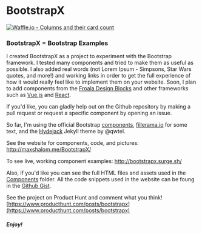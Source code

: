 # BootstrapX

[![Waffle.io - Columns and their card count](https://badge.waffle.io/MaxShalom/BootstrapX.svg?columns=all)](https://waffle.io/MaxShalom/BootstrapX) 

### BootstrapX = Bootstrap Examples

I created BootstrapX as a project to experiment with the Bootstrap framework. I tested many components and tried to make them as useful as possible. I also added real words (not Lorem Ipsum - Simpsons, Star Wars quotes, and more!) and working links in order to get the full experience of how it would really feel like to implement them on your website. Soon, I plan to add components from the [Froala Design Blocks](https://www.froala.com/design-blocks) and other frameworks such as [Vue.js](https://vuejs.org/) and [React](https://reactjs.org/). 

If you'd like, you can gladly help out on the Github repository by making a pull request or request a specific component by opening an issue. 

So far,
I'm using the official Bootstrap [components](https://getbootstrap.com/docs/4.0/components/alerts/),
[fillerama.io](http://fillerama.io/) for some text,
and the [Hydejack](https://github.com/qwtel/hydejack) Jekyll theme by @qwtel.

See the website for components, code, and pictures: http://maxshalom.me/BootstrapX/

To see live, working component examples: http://bootstrapx.surge.sh/

Also, if you'd like you can see the full HTML files and assets used in the [Components](https://github.com/MaxShalom/BootstrapX/tree/master/Components)
folder. All the code snippets used in the website can be foung in the [Github Gist](https://gist.github.com/MaxShalom/e57726dff969dab9eb866f5f179f9518).

See the project on Product Hunt and comment what you think! [https://www.producthunt.com/posts/bootstrapx](https://www.producthunt.com/posts/bootstrapx)

##### Enjoy!
